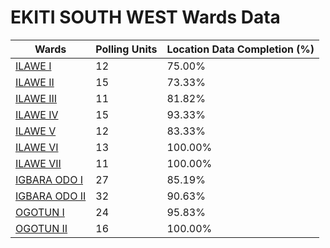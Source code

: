 
# EKITI SOUTH WEST Wards Data

| Wards | Polling Units | Location Data Completion (%) |
| ---- | ----- | ------- |
| [ILAWE  I](./wards/2844-ilawe-i) | 12 | 75.00% |
| [ILAWE  II](./wards/2845-ilawe-ii) | 15 | 73.33% |
| [ILAWE   III](./wards/2846-ilawe-iii) | 11 | 81.82% |
| [ILAWE   IV](./wards/2847-ilawe-iv) | 15 | 93.33% |
| [ILAWE   V](./wards/2848-ilawe-v) | 12 | 83.33% |
| [ILAWE  VI](./wards/2849-ilawe-vi) | 13 | 100.00% |
| [ILAWE  VII](./wards/2850-ilawe-vii) | 11 | 100.00% |
| [IGBARA ODO   I](./wards/2851-igbara-odo-i) | 27 | 85.19% |
| [IGBARA ODO  II](./wards/2852-igbara-odo-ii) | 32 | 90.63% |
| [OGOTUN  I](./wards/2853-ogotun-i) | 24 | 95.83% |
| [OGOTUN  II](./wards/2854-ogotun-ii) | 16 | 100.00% |




